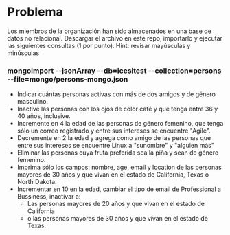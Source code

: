 # Problema
Los miembros de la organización han sido almacenados en una base de datos no relacional. Descargar el archivo en este repo, importarlo y ejecutar las siguientes consultas (1 por punto). Hint: revisar mayúsculas y minúsculas 

### mongoimport --jsonArray --db=icesitest --collection=persons --file=mongo/persons-mongo.json

- Indicar cuántas personas activas con más de dos amigos y de género masculino.
- Inactive las personas con los ojos de color café y que tenga entre 36 y 40 años, inclusive.
- Incremente en 4 la edad de las personas de género femenino, que tenga sólo un correo registrado y entre sus intereses se encuentre "Agile".
- Decremente en 2 la edad y agrega como amigo de las personas que entre sus intereses se encuentre Linux a "sunombre" y "alguien más"
- Eliminar las personas cuya fruta preferida sea la piña y sean de género femenino.
- Imprima sólo los campos: nombre, age, email y location de las personas mayores de 30 años y que vivan en el estado de California, Texas o North Dakota.
- Incrementar en 10 en la edad, cambiar el tipo de email de Professional a Bussiness, inactivar a:	
	- Las personas mayores de 20 años y que vivan en el estado de California
	- o las personas mayores de 30 años y que vivan en el estado de Texas.
